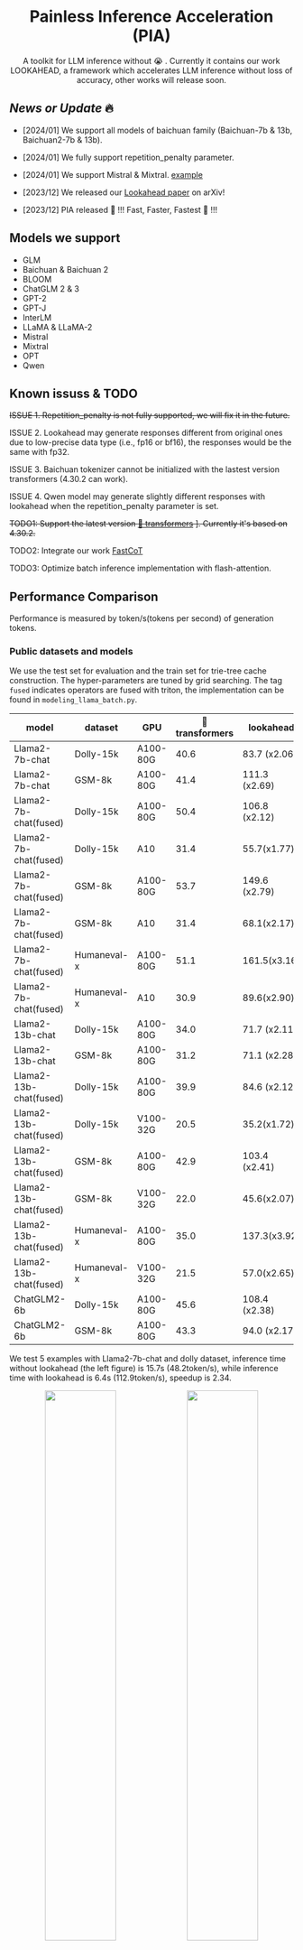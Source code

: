 

<h1 align="center">Painless Inference Acceleration (PIA)</h1>


  
<p align="center">
   A toolkit for LLM inference without 😭 . Currently it contains our work LOOKAHEAD, a framework which accelerates LLM inference without loss of accuracy, other works will release soon.
</p>

<!-- [[Paper](https://arxiv.org/abs/2312.12728)] -->


## *News or Update* 🔥

- [2024/01] We support all models of baichuan family (Baichuan-7b & 13b, Baichuan2-7b & 13b).

- [2024/01] We fully support repetition_penalty parameter.

- [2024/01] We support Mistral & Mixtral. [example](https://github.com/alipay/PainlessInferenceAcceleration/blob/main/pia/lookahead/examples/mixtral_example.py)

- [2023/12] We released our [Lookahead paper](https://arxiv.org/abs/2312.12728) on arXiv!

- [2023/12] PIA released 💪 !!! Fast, Faster, Fastest 🐆 !!!



## Models we support 

- GLM
- Baichuan & Baichuan 2 
- BLOOM
- ChatGLM 2 & 3 
- GPT-2
- GPT-J
- InterLM
- LLaMA & LLaMA-2
- Mistral
- Mixtral 
- OPT
- Qwen

## Known issuss & TODO

<del> ISSUE 1. Repetition_penalty is not fully supported, we will fix it in the future.  </del>

ISSUE 2. Lookahead may generate responses different from original ones due to low-precise data type (i.e., fp16 or bf16), the responses would be the same with fp32.

ISSUE 3. Baichuan tokenizer cannot be initialized with the lastest version transformers (4.30.2 can work).

ISSUE 4. Qwen model may generate slightly different responses with lookahead when the repetition_penalty parameter is set.

<del> TODO1: Support the latest version  [🤗 transformers](https://github.com/huggingface/transformers) ]. Currently it's based on 4.30.2. </del>

TODO2: Integrate our work [FastCoT](https://arxiv.org/pdf/2311.08263.pdf)

TODO3: Optimize batch inference implementation with flash-attention.


## Performance Comparison

Performance is measured by token/s(tokens per second) of generation tokens.

### Public datasets and models

We use the test set for evaluation and the train set for trie-tree cache construction. The hyper-parameters are tuned by grid searching. The tag `fused` indicates operators are fused with triton, the implementation can be found in `modeling_llama_batch.py`.

| model                  | dataset     | GPU      | 🤗 transformers | lookahead    |
|------------------------|-------------|----------|-----------------|--------------|
| Llama2-7b-chat         | Dolly-15k   | A100-80G | 40.6            | 83.7 (x2.06)  |
| Llama2-7b-chat         | GSM-8k      | A100-80G | 41.4            | 111.3 (x2.69) |
| Llama2-7b-chat(fused)  | Dolly-15k   | A100-80G | 50.4            | 106.8 (x2.12) |
| Llama2-7b-chat(fused)  | Dolly-15k   | A10      | 31.4            | 55.7(x1.77) |
| Llama2-7b-chat(fused)  | GSM-8k      | A100-80G | 53.7            | 149.6 (x2.79) |
| Llama2-7b-chat(fused)  | GSM-8k      | A10      | 31.4            | 68.1(x2.17) |
| Llama2-7b-chat(fused)  | Humaneval-x | A100-80G | 51.1             | 161.5(x3.16) |
| Llama2-7b-chat(fused)  | Humaneval-x      | A10      | 30.9            | 89.6(x2.90) |
| Llama2-13b-chat        | Dolly-15k   | A100-80G | 34.0            | 71.7 (x2.11)  |
| Llama2-13b-chat        | GSM-8k      | A100-80G | 31.2            | 71.1 (x2.28)  |
| Llama2-13b-chat(fused) | Dolly-15k   | A100-80G | 39.9            | 84.6 (x2.12)  |
| Llama2-13b-chat(fused) | Dolly-15k   | V100-32G | 20.5            | 35.2(x1.72)  |
| Llama2-13b-chat(fused) | GSM-8k      | A100-80G | 42.9            | 103.4 (x2.41) |
| Llama2-13b-chat(fused) | GSM-8k      | V100-32G | 22.0            | 45.6(x2.07) |
| Llama2-13b-chat(fused) | Humaneval-x   | A100-80G | 35.0            | 137.3(x3.92)  |
| Llama2-13b-chat(fused) | Humaneval-x      | V100-32G | 21.5            | 57.0(x2.65) |
| ChatGLM2-6b            | Dolly-15k   | A100-80G | 45.6            | 108.4 (x2.38) |
| ChatGLM2-6b            | GSM-8k      | A100-80G | 43.3            | 94.0 (x2.17)  |


We test 5 examples with Llama2-7b-chat and dolly dataset, inference time without lookahead (the left figure) is 15.7s (48.2token/s), while inference time with lookahead is 6.4s (112.9token/s), speedup is 2.34.

[//]: # (![glm_without_lookahead]&#40;./pia/lookahead/figures/llama_la_off.gif&#41;![glm_with_lookahead]&#40;./pia/lookahead/figures/llama_la_on.gif&#41;)
[//]: # (<div align=center>)

[//]: # (<img src="./pia/lookahead/figures/llama_la_off.gif" width="50%"><img src="./pia/lookahead/figures/llama_la_on.gif" width="50%">)

[//]: # (</div>)
<div align=center>
<img src="https://github.com/alipay/PainlessInferenceAcceleration/blob/main/pia/lookahead/figures/llama_la_off.gif" width="50%"><img src="https://github.com/alipay/PainlessInferenceAcceleration/blob/main/pia/lookahead/figures/llama_la_on.gif" width="50%">
</div>



### Private datasets and models

We use the first 1000 samples for evaluation and the rest for trie-tree cache construction. The hyper-parameters are `decoding_length=128` and `branch_lenght=32`.

Our method could obtain significant acceleration in RAG (Retrieval Augmented Generation) scenarios. However, there is no real-life datasets available currently. Therefore, we only evaluate on our private datasets and models. 
AntGLM-10B is a LLM developed by Ant Group with [GLM](https://huggingface.co/THUDM/glm-10b-chinese) architecture. 

| model          | scenarios       | GPU | 🤗 transformers | Lookahead    |
|----------------|---------------|--|-----------------|--------------|
| AntGLM-10b     | Citizen Biz Agent     | A100-80G | 52.4            | 280.9(x5.36) |
| AntGLM-10b     | Citizen Biz Agent     | A10 | 20.3            | 105.1(x5.18) |
| AntGLM-10b     | Citizen Biz Agent     | V100-32G | 27.3            | 118.9(x4.36) |
| AntGLM-10b     | Enterprise Info QA    | A100-80G | 50.7            | 259.1(x5.11) |
| AntGLM-10b     | Health Suggestion     | A100-80G | 51.6            | 240.2(x4.66) |


[//]: # (![llama_without_lookahead]&#40;./pia/lookahead/figures/glm_la_off.gif&#41;![llama_with_lookahead]&#40;./pia/lookahead/figures/glm_la_on.gif&#41;)

We test 5 examples with AntGLM-10B and AntRag dataset, inference time without lookahead (the left figure) is 16.9s (33.8token/s), while inference time with lookahead is 3.9s (147.6token/s), speedup is 4.37.

[//]: # (<div align=center>)

[//]: # (<img src="./pia/lookahead/figures/glm_la_off.gif" width="50%"><img src="./pia/lookahead/figures/glm_la_on.gif" width="50%">)

[//]: # (</div>)

<div align=center>
<img src="https://github.com/alipay/PainlessInferenceAcceleration/blob/main/pia/lookahead/figures/glm_la_off.gif" width="50%"><img src="https://github.com/alipay/PainlessInferenceAcceleration/blob/main/pia/lookahead/figures/glm_la_on.gif" width="50%">
</div>

## Introduction

Our repo PIA (short for Painless Inference Acceleration) is used for LLM inference, it is based on [🤗 transformers](https://github.com/huggingface/transformers)  library.

- It uses an on-the-fly trie-tree cache to prepare hierarchical multi-branch drafts, without the demand for assist models (e.g., speculative decoding) or additional head training (e.g., block decoding). 
With the efficient hierarchical structure, we can lookahead tens fo branches, therefore significantly improve generated tokens in a forward pass.

- You can also benefit from our optimized fuesed operation kernels.

Note that our work is different from the other method named [lookahead decoding](https://github.com/hao-ai-lab/LookaheadDecoding). 


### Hierarchical multi-branch draft


![workflow](./pia/lookahead/figures/flow.png)


![mask](https://github.com/alipay/PainlessInferenceAcceleration/blob/main/pia/lookahead/figures/dynamic.gif)


![construction](https://github.com/alipay/PainlessInferenceAcceleration/blob/main/pia/lookahead/figures/trie_construct.gif)


![retrieve](https://github.com/alipay/PainlessInferenceAcceleration/blob/main/pia/lookahead/figures/trie_retrieve.gif)


## Lincense

CC BY 4.0 (https://creativecommons.org/licenses/by/4.0/)

## Installation

1. Clone this repository and navigate to PainlessInferenceAcceleration
```
git clone https://github.com/alipay/PainlessInferenceAcceleration.git
cd PainlessInferenceAcceleration
```
2. Install Package
```
python setup.py install
```

## Quick Start


Below is an example for the simplest use of `lookahead` to inference:

```python

import torch
from transformers import AutoTokenizer


from pia.lookahead.common.lookahead_cache import LookaheadCache
from pia.lookahead.models.llama.modeling_llama import LlamaForCausalLM

model_dir = 'meta-llama/Llama-2-7b-chat-hf'
model = LlamaForCausalLM.from_pretrained(model_dir
                                         , cache_dir='./'
                                         , torch_dtype=torch.float16
                                         , low_cpu_mem_usage=True
                                         , device_map='auto'
                                         )
tokenizer = AutoTokenizer.from_pretrained(model_dir)

prompt = "Hello, I'm am conscious and"
inputs = tokenizer(prompt, return_tensors="pt")

output_ids = model.generate(input_ids=inputs.input_ids.cuda(),
                            attention_mask=inputs.attention_mask.cuda(),
                            max_new_tokens=256,
                            decoding_kwargs={'use_lookahead': True}
                            )
response = tokenizer.decode(output_ids[0].tolist())
print(f'{response=}')
```

To use `lookahead` with other models, we can run the scripts in the path `examples/`.
Each supported models are included and  can be used for correctness evaluation.

```shell
python [model name]_example.py
```

## Benchmarks

To evaluation speedup of `lookahead`, we can run the scripts in the path `benchmarks/`, the preprocess of datasets can be found in `benchmarks/preprocess_sample.py`. 

To inspect running details of lookahead, we can turn on `return_dict_in_generate`, i.e.,

```python
outputs = model.generate(...,
                        return_dict_in_generate=True
                        )
output_ids = outputs.sequences
kwargs = outputs.kwargs
# edls: short for effective decoding lengths, i.e., generate token count in a forward, therefore edls always >=1 ( even without lookahead, we will generate one token in a forward, so edls=1)
edls = kwargs['edls']
# dls: short of decoding lengths, i.e., token count in a forward, always >= 1. Note that it is set to 1 intead of prompt length in the prefill stage.
dls = kwargs['dls']
# fts: short for forward time(s), the first is the prefill time and others are decoding times.
fts = kwargs['fts']
#qts: short of query time(s), i.e., the time for retrieving a sub trie tree.
qts = kwargs['qts']
```


## Customize Model

<details>

<summary>To support a customize model, usually we only need add a few lines, here is a example for supporting Llama: </summary>

```python

from pia.lookahead.common.pretrained_model import LookaheadPreTrainedModel
class LlamaPreTrainedModel(LookaheadPreTrainedModel):
    '''
    other code
    '''

class LlamaModel(LlamaPreTrainedModel):

    '''
    other code
    '''

    def forward(
            self,
            input_ids: torch.LongTensor = None,
            attention_mask: Optional[torch.Tensor] = None,
            position_ids: Optional[torch.LongTensor] = None,
            past_key_values: Optional[List[torch.FloatTensor]] = None,
            inputs_embeds: Optional[torch.FloatTensor] = None,
            use_cache: Optional[bool] = None,
            output_attentions: Optional[bool] = None,
            output_hidden_states: Optional[bool] = None,
            return_dict: Optional[bool] = None,
    ) -> Union[Tuple, BaseModelOutputWithPast]:

        '''
        other code
        '''

        """
        NOTE: adapt for lookahead
        lookahead always use a rank-4 tensor for attention_mask, then a minimum adaption for lookahead is routed by the rank,
        Lookahead: generate position_ids from attention_masks and set zero elements of the mask to -inf 
        """
        if attention_mask is not None and len(attention_mask.shape) == 4:
            # with lookahead
            position_ids = torch.sum(attention_mask, dim=-1).squeeze(1) - 1
            attention_mask = (1.0-attention_mask.to(inputs_embeds.dtype)) * torch.finfo(inputs_embeds.dtype).min
        else:
            # without lookahead, reuse the original code lines
            if position_ids is None:
                device = input_ids.device if input_ids is not None else inputs_embeds.device
                position_ids = torch.arange(
                    past_key_values_length, seq_length + past_key_values_length, dtype=torch.long, device=device
                )
                position_ids = position_ids.unsqueeze(0).view(-1, seq_length)
            else:
                position_ids = position_ids.view(-1, seq_length).long()

            if attention_mask is None:
                attention_mask = torch.ones(
                    (batch_size, seq_length_with_past), dtype=torch.bool, device=inputs_embeds.device
                )
            attention_mask = self._prepare_decoder_attention_mask(
                attention_mask, (batch_size, seq_length), inputs_embeds, past_key_values_length
            )
```

Note that the above adaption can not be used for batch inference, as generated token length of different samples may be varied. Adaption for batch 
inference can be found in `models/modeling_glm_batch.py` or `models/modeling_llama_batch.py`. `Flash-attention` enhanced batch inference is on developing.

</details>


<!-- ## Supported Models

We currently support a range of models, including Llama, OPT, Bloom, GPTJ, GPT2, Baichuan, ChatGLM, GLM, and Qwen. We welcome contributions to extend support to additional models.  -->

## Tests

Tests can be run with:
```shell
cd pia/lookahead
pytest tests/ -s
```


## Citations

@misc{zhao2023lookahead,
      title={Lookahead: An Inference Acceleration Framework for Large Language Model with Lossless Generation Accuracy}, 
      author={Yao Zhao and Zhitian Xie and Chenyi Zhuang and Jinjie Gu},
      year={2023},
      eprint={2312.12728},
      archivePrefix={arXiv},
      primaryClass={cs.IR}
}

